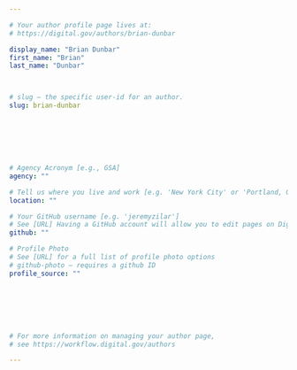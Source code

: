 ```yaml
---

# Your author profile page lives at:
# https://digital.gov/authors/brian-dunbar

display_name: "Brian Dunbar"
first_name: "Brian"
last_name: "Dunbar"



# slug — the specific user-id for an author.
slug: brian-dunbar







# Agency Acronym [e.g., GSA]
agency: ""

# Tell us where you live and work [e.g. 'New York City' or 'Portland, OR']
location: ""

# Your GitHub username [e.g. 'jeremyzilar']
# See [URL] Having a GitHub account will allow you to edit pages on DigitalGov. The image used in your GitHub account can also be used to populate your digital.gov profile photo.
github: ""

# Profile Photo
# See [URL] for a full list of profile photo options
# github-photo — requires a github ID
profile_source: ""







# For more information on managing your author page,
# see https://workflow.digital.gov/authors

---
```

